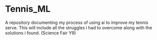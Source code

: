 # Tennis_ML
A repository documenting my process of using ai to improve my tennis serve. This will include all the struggles i had to overcome along with the solutions i found. (Science Fair Y9)
